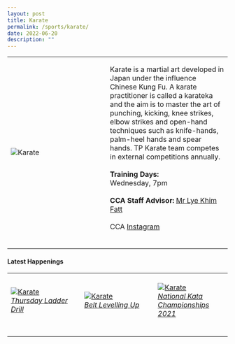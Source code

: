```yaml
---
layout: post
title: Karate
permalink: /sports/karate/
date: 2022-06-20
description: ""
---
```

<table>
    <tr>
        <td style="width:45%"><image src="/images/Sports/KARATE.png" style="display:block;margin-left:auto;margin-right:auto;" alt="Karate"></image></td>
        <td>
            <p>
                Karate is a martial art developed in Japan under the influence Chinese Kung Fu. A karate practitioner is called a karateka and the aim is to master the art of punching, kicking, knee strikes, elbow strikes and open-hand techniques such as knife-hands, palm-heel hands and spear hands. TP Karate team competes in external competitions annually.<br>
                <br>
                <b>Training Days:</b><br>
                Wednesday, 7pm<br>
                <br>
                <b>CCA Staff Advisor:</b> <a href="mailto:Lye_Khim_Fatt@tp.edu.sg">Mr Lye Khim Fatt</a><br>
                <br>
                CCA <a href="https://www.instagram.com/tp_karate/">Instagram</a><br>
                <br>
            </p>
        </td>
    </tr>
</table>

#### Latest Happenings

<table>
    <tr>
        <td style="width:33%"><br>
            <a href="https://www.instagram.com/p/CYinMcYpAD4/">
                <image src="/images/Sports/KARATE_Thursday Ladder Drill.png" style="display:block;margin-left:auto;margin-right:auto;" alt="Karate">
                <h6 style="margin-top:0%">Thursday Ladder Drill</h6>
                </image>
            </a>
        </td>
        <td style="width:33%"><br>
            <a href="https://www.instagram.com/p/CX_VZFsPxKH/">
                <image src="/images/Sports/KARATE_Belt Levelling Up.png" style="display:block;margin-left:auto;margin-right:auto;" alt="Karate">
                <h6 style="margin-top:0%">Belt Levelling Up</h6>
                </image>
            </a>
        </td>
        <td style="width:33%"><br>
            <a href="https://www.instagram.com/p/CV0LPZ4Bzd6/">
                <image src="/images/Sports/KARATE_National Kata Championships 2021.png" style="display:block;margin-left:auto;margin-right:auto;" alt="Karate">
                <h6 style="margin-top:0%">National Kata Championships 2021</h6>
                </image>
            </a>
        </td>
    </tr>
</table>